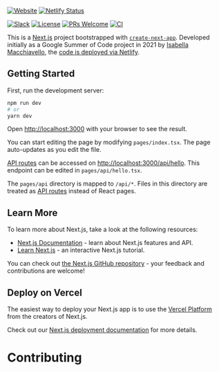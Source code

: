 [![Website](https://img.shields.io/website?url=https%3A%2F%2Forcahome.netlify.app)](https://orcahome.netlify.app/)
[![Netlify Status](https://api.netlify.com/api/v1/badges/a747055d-dd45-4de4-a666-57578ff6837b/deploy-status)](https://app.netlify.com/sites/orcahome/deploys)

[![Slack](https://img.shields.io/badge/slack-%23orcahome-blue.svg?logo=slack)](https://join.slack.com/t/orcasound/shared_invite/zt-bd1jk2q9-FjeWr3OzocDBwDgS0g1FdQ)
[![License](https://img.shields.io/github/license/orcasound/orcahome)](https://github.com/orcasound/orcahome/blob/master/LICENSE)
[![PRs Welcome](https://img.shields.io/badge/PRs-welcome-green.svg)](https://github.com/orcasound/orcahome/blob/master/CONTRIBUTING.md)
[![CI](https://github.com/orcasound/orcahome/actions/workflows/ci.yml/badge.svg?branch=main)](https://github.com/orcasound/orcahome/actions/workflows/ci.yml)

This is a [Next.js](https://nextjs.org/) project bootstrapped with [`create-next-app`](https://github.com/vercel/next.js/tree/canary/packages/create-next-app). Developed initially as a Google Summer of Code project in 2021 by [Isabella Macchiavello](https://www.linkedin.com/in/isabella-macchiavello-223338205/), the [code is deployed via Netlify](https://orcahome.netlify.app/).

## Getting Started

First, run the development server:

```bash
npm run dev
# or
yarn dev
```

Open [http://localhost:3000](http://localhost:3000) with your browser to see the result.

You can start editing the page by modifying `pages/index.tsx`. The page auto-updates as you edit the file.

[API routes](https://nextjs.org/docs/api-routes/introduction) can be accessed on [http://localhost:3000/api/hello](http://localhost:3000/api/hello). This endpoint can be edited in `pages/api/hello.tsx`.

The `pages/api` directory is mapped to `/api/*`. Files in this directory are treated as [API routes](https://nextjs.org/docs/api-routes/introduction) instead of React pages.

## Learn More

To learn more about Next.js, take a look at the following resources:

- [Next.js Documentation](https://nextjs.org/docs) - learn about Next.js features and API.
- [Learn Next.js](https://nextjs.org/learn) - an interactive Next.js tutorial.

You can check out [the Next.js GitHub repository](https://github.com/vercel/next.js/) - your feedback and contributions are welcome!

## Deploy on Vercel

The easiest way to deploy your Next.js app is to use the [Vercel Platform](https://vercel.com/new?utm_medium=default-template&filter=next.js&utm_source=create-next-app&utm_campaign=create-next-app-readme) from the creators of Next.js.

Check out our [Next.js deployment documentation](https://nextjs.org/docs/deployment) for more details.

# Contributing
